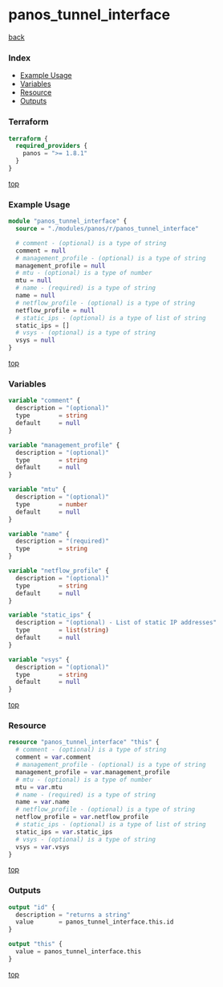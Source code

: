 # panos_tunnel_interface

[back](../panos.md)

### Index

- [Example Usage](#example-usage)
- [Variables](#variables)
- [Resource](#resource)
- [Outputs](#outputs)

### Terraform

```terraform
terraform {
  required_providers {
    panos = ">= 1.8.1"
  }
}
```

[top](#index)

### Example Usage

```terraform
module "panos_tunnel_interface" {
  source = "./modules/panos/r/panos_tunnel_interface"

  # comment - (optional) is a type of string
  comment = null
  # management_profile - (optional) is a type of string
  management_profile = null
  # mtu - (optional) is a type of number
  mtu = null
  # name - (required) is a type of string
  name = null
  # netflow_profile - (optional) is a type of string
  netflow_profile = null
  # static_ips - (optional) is a type of list of string
  static_ips = []
  # vsys - (optional) is a type of string
  vsys = null
}
```

[top](#index)

### Variables

```terraform
variable "comment" {
  description = "(optional)"
  type        = string
  default     = null
}

variable "management_profile" {
  description = "(optional)"
  type        = string
  default     = null
}

variable "mtu" {
  description = "(optional)"
  type        = number
  default     = null
}

variable "name" {
  description = "(required)"
  type        = string
}

variable "netflow_profile" {
  description = "(optional)"
  type        = string
  default     = null
}

variable "static_ips" {
  description = "(optional) - List of static IP addresses"
  type        = list(string)
  default     = null
}

variable "vsys" {
  description = "(optional)"
  type        = string
  default     = null
}
```

[top](#index)

### Resource

```terraform
resource "panos_tunnel_interface" "this" {
  # comment - (optional) is a type of string
  comment = var.comment
  # management_profile - (optional) is a type of string
  management_profile = var.management_profile
  # mtu - (optional) is a type of number
  mtu = var.mtu
  # name - (required) is a type of string
  name = var.name
  # netflow_profile - (optional) is a type of string
  netflow_profile = var.netflow_profile
  # static_ips - (optional) is a type of list of string
  static_ips = var.static_ips
  # vsys - (optional) is a type of string
  vsys = var.vsys
}
```

[top](#index)

### Outputs

```terraform
output "id" {
  description = "returns a string"
  value       = panos_tunnel_interface.this.id
}

output "this" {
  value = panos_tunnel_interface.this
}
```

[top](#index)